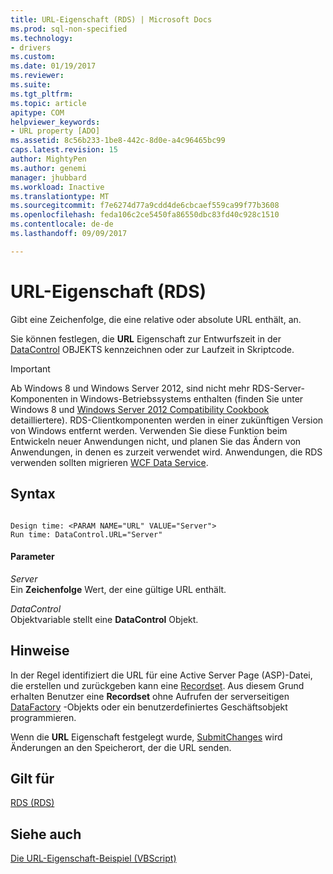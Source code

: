 ```yaml
---
title: URL-Eigenschaft (RDS) | Microsoft Docs
ms.prod: sql-non-specified
ms.technology:
- drivers
ms.custom: 
ms.date: 01/19/2017
ms.reviewer: 
ms.suite: 
ms.tgt_pltfrm: 
ms.topic: article
apitype: COM
helpviewer_keywords:
- URL property [ADO]
ms.assetid: 8c56b233-1be8-442c-8d0e-a4c96465bc99
caps.latest.revision: 15
author: MightyPen
ms.author: genemi
manager: jhubbard
ms.workload: Inactive
ms.translationtype: MT
ms.sourcegitcommit: f7e6274d77a9cdd4de6cbcaef559ca99f77b3608
ms.openlocfilehash: feda106c2ce5450fa86550dbc83fd40c928c1510
ms.contentlocale: de-de
ms.lasthandoff: 09/09/2017

---
```

# <a name="url-property-rds"></a>URL-Eigenschaft (RDS)
Gibt eine Zeichenfolge, die eine relative oder absolute URL enthält, an.  
  
 Sie können festlegen, die **URL** Eigenschaft zur Entwurfszeit in der [DataControl](../../../ado/reference/rds-api/datacontrol-object-rds.md) OBJEKTS kennzeichnen oder zur Laufzeit in Skriptcode.  
  
> [!IMPORTANT]
>  Ab Windows 8 und Windows Server 2012, sind nicht mehr RDS-Server-Komponenten in Windows-Betriebssystems enthalten (finden Sie unter Windows 8 und [Windows Server 2012 Compatibility Cookbook](https://www.microsoft.com/en-us/download/details.aspx?id=27416) detailliertere). RDS-Clientkomponenten werden in einer zukünftigen Version von Windows entfernt werden. Verwenden Sie diese Funktion beim Entwickeln neuer Anwendungen nicht, und planen Sie das Ändern von Anwendungen, in denen es zurzeit verwendet wird. Anwendungen, die RDS verwenden sollten migrieren [WCF Data Service](http://go.microsoft.com/fwlink/?LinkId=199565).  
  
## <a name="syntax"></a>Syntax  
  
```  
  
Design time: <PARAM NAME="URL" VALUE="Server">  
Run time: DataControl.URL="Server"  
```  
  
#### <a name="parameters"></a>Parameter  
 *Server*  
 Ein **Zeichenfolge** Wert, der eine gültige URL enthält.  
  
 *DataControl*  
 Objektvariable stellt eine **DataControl** Objekt.  
  
## <a name="remarks"></a>Hinweise  
 In der Regel identifiziert die URL für eine Active Server Page (ASP)-Datei, die erstellen und zurückgeben kann eine [Recordset](../../../ado/reference/ado-api/recordset-object-ado.md). Aus diesem Grund erhalten Benutzer eine **Recordset** ohne Aufrufen der serverseitigen [DataFactory](../../../ado/reference/rds-api/datafactory-object-rdsserver.md) -Objekts oder ein benutzerdefiniertes Geschäftsobjekt programmieren.  
  
 Wenn die **URL** Eigenschaft festgelegt wurde, [SubmitChanges](../../../ado/reference/rds-api/submitchanges-method-rds.md) wird Änderungen an den Speicherort, der die URL senden.  
  
## <a name="applies-to"></a>Gilt für  
 [RDS (RDS)](../../../ado/reference/rds-api/datacontrol-object-rds.md)  
  
## <a name="see-also"></a>Siehe auch  
 [Die URL-Eigenschaft-Beispiel (VBScript)](../../../ado/reference/rds-api/url-property-example-vbscript.md)



